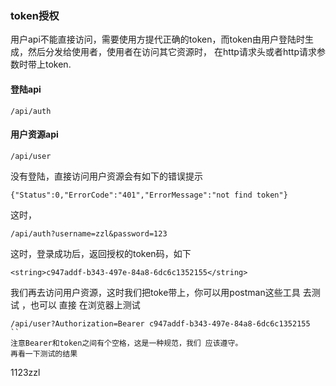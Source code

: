﻿### token授权
用户api不能直接访问，需要使用方提代正确的token，而token由用户登陆时生成，然后分发给使用者，使用者在访问其它资源时，
在http请求头或者http请求参数时带上token.
#### 登陆api
```
/api/auth
```
#### 用户资源api
```
/api/user
```
没有登陆，直接访问用户资源会有如下的错误提示
```
{"Status":0,"ErrorCode":"401","ErrorMessage":"not find token"}
```
这时，
```
/api/auth?username=zzl&password=123
```
这时，登录成功后，返回授权的token码，如下
```
<string>c947addf-b343-497e-84a8-6dc6c1352155</string>
```
我们再去访问用户资源，这时我们把toke带上，你可以用postman这些工具 去测试 ，也可以 直接 在浏览器上测试 
```
/api/user?Authorization=Bearer c947addf-b343-497e-84a8-6dc6c1352155
``
注意Bearer和token之间有个空格，这是一种规范，我们 应该遵守。
再看一下测试的结果
```
<ArrayOfUserInfo><UserInfo><Id>1</Id><Password>123</Password><Username>zzl</Username></UserInfo></ArrayOfUserInfo>
```